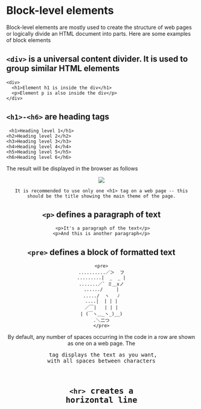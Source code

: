 # Block-level elements
 Block-level elements are mostly used to create the structure of web pages or logically divide an HTML document into parts. Here are some examples of block elements
 ## `<div>` is a universal content divider. It is used to group similar HTML elements
 
```
<div>
  <h1>Element h1 is inside the div</h1>
  <p>Element p is also inside the div</p>
</div>
```

## `<h1>-<h6>` are heading tags

```
 <h1>Heading level 1</h1>
<h2>Heading level 2</h2>
<h3>Heading level 3</h3>
<h4>Heading level 4</h4>
<h5>Heading level 5</h5>
<h6>Heading level 6</h6>
 ```
 
 The result will be displayed in the browser as follows
 
 <center>
 <img src = "https://ucarecdn.com/1024eb97-7526-4cf8-ba09-e5375fd02910/-/crop/281x277/663,394/-/preview/">
  <center>
   
```
It is recommended to use only one <h1> tag on a web page -- this should be the title showing the main theme of the page.
```

 ## `<p>` defines a paragraph of text
 
```
 <p>It's a paragraph of the text</p>
<p>And this is another paragraph</p>
```
 
 ## `<pre>` defines a block of formatted text
 
 ```
 <pre>
..........／＞  フ
.........|  _  _ |
.......／` ミ＿xノ
....../     |
...../  ヽ   ﾉ
....│  | | |
／￣|   | | |
| (￣ヽ＿_ヽ_)__)
.＼二つ
</pre>
```

By default, any number of spaces occurring in the code in a row are shown as one on a web page. The <pre> tag displays the text as you want, with all spaces between characters

## `<hr>` creates a horizontal line 
